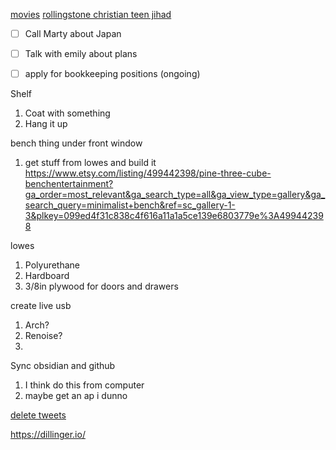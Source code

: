 [movies](https://x.com/RamblingGroyper/status/1745559499534970976?s=20)
[rollingstone christian teen jihad](https://www.rollingstone.com/culture/culture-features/teenage-holy-war-videos-of-ron-luce-and-evangelical-jihad-231696/)


- [ ] Call Marty about Japan
- [ ] Talk with emily about plans
- [ ] apply for bookkeeping positions (ongoing)



Shelf
1. Coat with something
2. Hang it up

bench thing under front window
1. get stuff from lowes and build it
https://www.etsy.com/listing/499442398/pine-three-cube-benchentertainment?ga_order=most_relevant&ga_search_type=all&ga_view_type=gallery&ga_search_query=minimalist+bench&ref=sc_gallery-1-3&plkey=099ed4f31c838c4f616a11a1a5ce139e6803779e%3A499442398

lowes
1. Polyurethane
2. Hardboard
3. 3/8in plywood for doors and drawers

create live usb
1. Arch?
2. Renoise?
3. 

Sync obsidian and github
1. I think do this from computer
2. maybe get an ap i dunno




[delete tweets](https://www.wikihow.com/Delete-All-Tweets#:~:text=Download%20a%20free%20tool%20called,easy%20to%20delete%20all%20tweets.)

https://dillinger.io/


